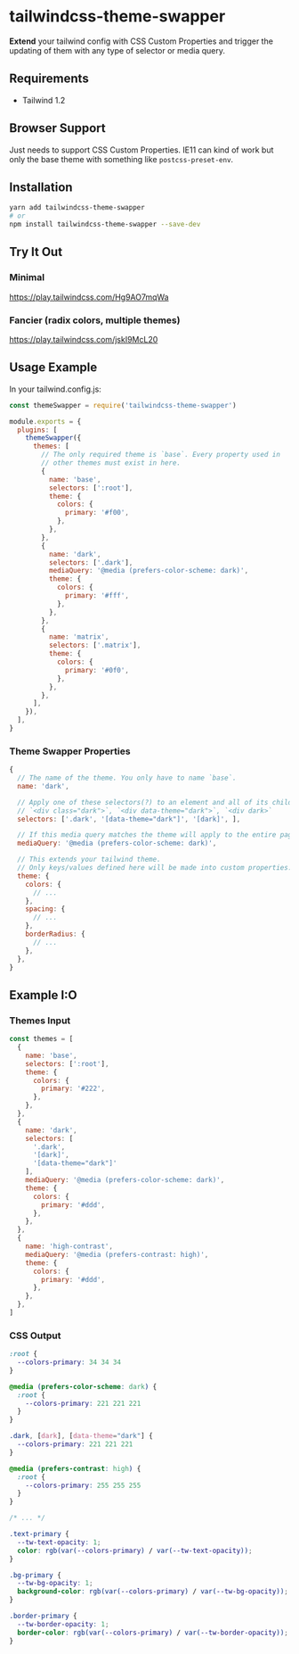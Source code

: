 # tailwindcss-theme-swapper

**Extend** your tailwind config with CSS Custom Properties and trigger the updating of them with any type of selector or media query.

## Requirements

* Tailwind 1.2

## Browser Support

Just needs to support CSS Custom Properties. IE11 can kind of work but only the base theme with something like `postcss-preset-env`.

## Installation

```bash
yarn add tailwindcss-theme-swapper
# or
npm install tailwindcss-theme-swapper --save-dev
```

## Try It Out

### Minimal
https://play.tailwindcss.com/Hg9AO7mqWa

### Fancier (radix colors, multiple themes)
https://play.tailwindcss.com/jskI9McL20

## Usage Example

In your tailwind.config.js:

```js
const themeSwapper = require('tailwindcss-theme-swapper')

module.exports = {
  plugins: [
    themeSwapper({
      themes: [
        // The only required theme is `base`. Every property used in
        // other themes must exist in here.
        {
          name: 'base',
          selectors: [':root'],
          theme: {
            colors: {
              primary: '#f00',
            },
          },
        },
        {
          name: 'dark',
          selectors: ['.dark'],
          mediaQuery: '@media (prefers-color-scheme: dark)',
          theme: {
            colors: {
              primary: '#fff',
            },
          },
        },
        {
          name: 'matrix',
          selectors: ['.matrix'],
          theme: {
            colors: {
              primary: '#0f0',
            },
          },
        },
      ],
    }),
  ],
}
```

### Theme Swapper Properties

```js
{
  // The name of the theme. You only have to name `base`.
  name: 'dark',

  // Apply one of these selectors(?) to an element and all of its children to use that theme.
  // `<div class="dark">`, `<div data-theme="dark">`, `<div dark>`
  selectors: ['.dark', '[data-theme="dark"]', '[dark]', ],

  // If this media query matches the theme will apply to the entire page.
  mediaQuery: '@media (prefers-color-scheme: dark)',

  // This extends your tailwind theme.
  // Only keys/values defined here will be made into custom properties.
  theme: {
    colors: {
      // ...
    },
    spacing: {
      // ...
    },
    borderRadius: {
      // ...
    },
  },
}
```

## Example I:O

### Themes Input

```js
const themes = [
  {
    name: 'base',
    selectors: [':root'],
    theme: {
      colors: {
        primary: '#222',
      },
    },
  },
  {
    name: 'dark',
    selectors: [
      '.dark',
      '[dark]',
      '[data-theme="dark"]'
    ],
    mediaQuery: '@media (prefers-color-scheme: dark)',
    theme: {
      colors: {
        primary: '#ddd',
      },
    },
  },
  {
    name: 'high-contrast',
    mediaQuery: '@media (prefers-contrast: high)',
    theme: {
      colors: {
        primary: '#ddd',
      },
    },
  },
]
```

### CSS Output

```css
:root {
  --colors-primary: 34 34 34
}

@media (prefers-color-scheme: dark) {
  :root {
    --colors-primary: 221 221 221
  }
}

.dark, [dark], [data-theme="dark"] {
  --colors-primary: 221 221 221
}

@media (prefers-contrast: high) {
  :root {
    --colors-primary: 255 255 255
  }
}

/* ... */

.text-primary {
  --tw-text-opacity: 1;
  color: rgb(var(--colors-primary) / var(--tw-text-opacity));
}

.bg-primary {
  --tw-bg-opacity: 1;
  background-color: rgb(var(--colors-primary) / var(--tw-bg-opacity));
}

.border-primary {
  --tw-border-opacity: 1;
  border-color: rgb(var(--colors-primary) / var(--tw-border-opacity));
}
```
